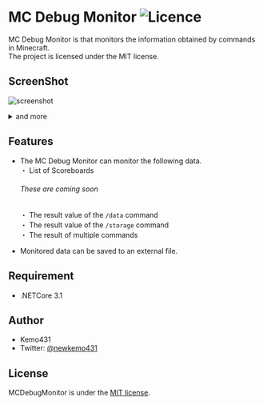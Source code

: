 # MC Debug Monitor ![Licence](https://img.shields.io/github/license/kemo14331/MC-Debug-Monitor)

MC Debug Monitor is that monitors the information obtained by commands in Minecraft.  
The project is licensed under the MIT license.
 
## ScreenShot
 ![screenshot](https://imgur.com/qfobB5V.jpg,"screenshot")
 <details>
 <summary>and more</summary>  
   
 <img src="https://imgur.com/ohXJDIy.jpg" alt="screenshot2" />
 </details>
 
## Features
* The MC Debug Monitor can monitor the following data.  
 ・ List of Scoreboards  
  ###### These are coming soon
  ・ The result value of the `/data` command  
  ・ The result value of the `/storage` command  
  ・ The result of multiple commands  

* Monitored data can be saved to an external file.
 
## Requirement
 
 * .NETCore 3.1
 
## Author

* Kemo431  
* Twitter: [@newkemo431](https://twitter.com/newkemo431)
 
## License
MCDebugMonitor is under the [MIT license](https://en.wikipedia.org/wiki/MIT_License).
